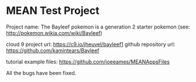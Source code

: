 MEAN Test Project
=================

Project name: The Bayleef pokemon is a generation 2 
starter pokemon (see: http://pokemon.wikia.com/wiki/Bayleef)

cloud 9 project url: https://c9.io/jheuvel/bayleef1
github repository url: https://github.com/kamintears/Bayleef

tutorial example files: https://github.com/joeeames/MEANAppsFiles


All the bugs have been fixed.